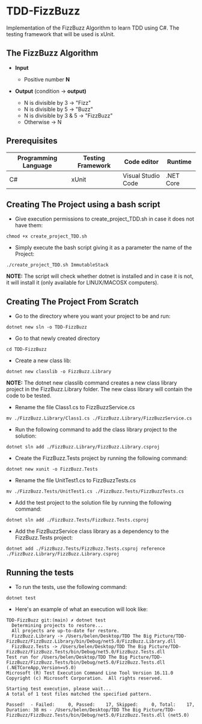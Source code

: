 # TDD-FizzBuzz

Implementation of the FizzBuzz Algorithm to learn TDD using C#.
The testing framework that will be used is xUnit.

## The FizzBuzz Algorithm

- **Input**

  - Positive number **N**

- **Output** (condition -> **output)**
  - N is divisible by 3 -> "Fizz"
  - N is divisible by 5 -> "Buzz"
  - N is divisible by 3 & 5 -> "FizzBuzz"
  - Otherwise -> N

## Prerequisites

| **Programming Language** | **Testing Framework** | **Code editor**    | **Runtime** |
| ------------------------ | --------------------- | ------------------ | ----------- |
| C#                       | xUnit                 | Visual Studio Code | .NET Core   |

## Creating The Project using a bash script

- Give execution permissions to create_project_TDD.sh in case it does not have them:

`chmod +x create_project_TDD.sh`

- Simply execute the bash script giving it as a parameter the name of the Project:

`./create_project_TDD.sh ImmutableStack`

**NOTE:** The script will check whether dotnet is installed and in case it is not, it will install it (only available for LINUX/MACOSX computers).

## Creating The Project From Scratch

- Go to the directory where you want your project to be and run:

`dotnet new sln -o TDD-FizzBuzz`

- Go to that newly created directory

`cd TDD-FizzBuzz`

- Create a new class lib:

`dotnet new classlib -o FizzBuzz.Library`

**NOTE:** The dotnet new classlib command creates a new class library project in the FizzBuzz.Library folder. The new class library will contain the code to be tested.

- Rename the file Class1.cs to FizzBuzzService.cs

`mv ./FizzBuzz.Library/Class1.cs ./FizzBuzz.Library/FizzBuzzService.cs`

- Run the following command to add the class library project to the solution:

`dotnet sln add ./FizzBuzz.Library/FizzBuzz.Library.csproj`

- Create the FizzBuzz.Tests project by running the following command:

`dotnet new xunit -o FizzBuzz.Tests`

- Rename the file UnitTest1.cs to FizzBuzzTests.cs

`mv ./FizzBuzz.Tests/UnitTest1.cs ./FizzBuzz.Tests/FizzBuzzTests.cs`

- Add the test project to the solution file by running the following command:

`dotnet sln add ./FizzBuzz.Tests/FizzBuzz.Tests.csproj`

- Add the FizzBuzzService class library as a dependency to the FizzBuzz.Tests project:

`dotnet add ./FizzBuzz.Tests/FizzBuzz.Tests.csproj reference ./FizzBuzz.Library/FizzBuzz.Library.csproj`

## Running the tests

- To run the tests, use the following command:

`dotnet test`

- Here's an example of what an execution will look like:

```
TDD-FizzBuzz git:(main) ✗ dotnet test
  Determining projects to restore...
  All projects are up-to-date for restore.
  FizzBuzz.Library -> /Users/belen/Desktop/TDD The Big Picture/TDD-FizzBuzz/FizzBuzz.Library/bin/Debug/net5.0/FizzBuzz.Library.dll
  FizzBuzz.Tests -> /Users/belen/Desktop/TDD The Big Picture/TDD-FizzBuzz/FizzBuzz.Tests/bin/Debug/net5.0/FizzBuzz.Tests.dll
Test run for /Users/belen/Desktop/TDD The Big Picture/TDD-FizzBuzz/FizzBuzz.Tests/bin/Debug/net5.0/FizzBuzz.Tests.dll (.NETCoreApp,Version=v5.0)
Microsoft (R) Test Execution Command Line Tool Version 16.11.0
Copyright (c) Microsoft Corporation.  All rights reserved.

Starting test execution, please wait...
A total of 1 test files matched the specified pattern.

Passed!  - Failed:     0, Passed:    17, Skipped:     0, Total:    17, Duration: 38 ms - /Users/belen/Desktop/TDD The Big Picture/TDD-FizzBuzz/FizzBuzz.Tests/bin/Debug/net5.0/FizzBuzz.Tests.dll (net5.0)
```
